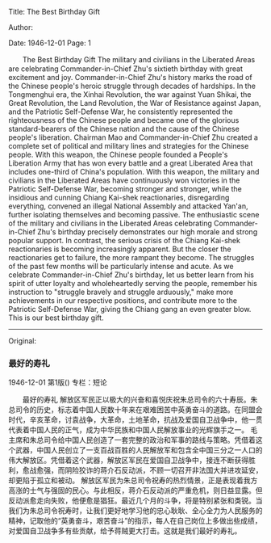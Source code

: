 Title: The Best Birthday Gift

Author:

Date: 1946-12-01
Page: 1

　　The Best Birthday Gift
    The military and civilians in the Liberated Areas are celebrating Commander-in-Chief Zhu's sixtieth birthday with great excitement and joy. Commander-in-Chief Zhu's history marks the road of the Chinese people's heroic struggle through decades of hardships. In the Tongmenghui era, the Xinhai Revolution, the war against Yuan Shikai, the Great Revolution, the Land Revolution, the War of Resistance against Japan, and the Patriotic Self-Defense War, he consistently represented the righteousness of the Chinese people and became one of the glorious standard-bearers of the Chinese nation and the cause of the Chinese people's liberation.
    Chairman Mao and Commander-in-Chief Zhu created a complete set of political and military lines and strategies for the Chinese people. With this weapon, the Chinese people founded a People's Liberation Army that has won every battle and a great Liberated Area that includes one-third of China's population. With this weapon, the military and civilians in the Liberated Areas have continuously won victories in the Patriotic Self-Defense War, becoming stronger and stronger, while the insidious and cunning Chiang Kai-shek reactionaries, disregarding everything, convened an illegal National Assembly and attacked Yan'an, further isolating themselves and becoming passive.
    The enthusiastic scene of the military and civilians in the Liberated Areas celebrating Commander-in-Chief Zhu's birthday precisely demonstrates our high morale and strong popular support. In contrast, the serious crisis of the Chiang Kai-shek reactionaries is becoming increasingly apparent. But the closer the reactionaries get to failure, the more rampant they become. The struggles of the past few months will be particularly intense and acute. As we celebrate Commander-in-Chief Zhu's birthday, let us better learn from his spirit of utter loyalty and wholeheartedly serving the people, remember his instruction to "struggle bravely and struggle arduously," make more achievements in our respective positions, and contribute more to the Patriotic Self-Defense War, giving the Chiang gang an even greater blow. This is our best birthday gift.



<hr /> 

Original: 


### 最好的寿礼

1946-12-01
第1版()
专栏：短论

　　最好的寿礼
    解放区军民正以极大的兴奋和喜悦庆祝朱总司令的六十寿辰。朱总司令的历史，标志着中国人民数十年来在艰难困苦中英勇奋斗的道路。在同盟会时代，辛亥革命，讨袁战争，大革命，土地革命，抗战及爱国自卫战争中，他一贯代表着中国人民的正气，成为中华民族和中国人民解放事业的光辉旗手之一。
    毛主席和朱总司令给中国人民创造了一套完整的政治和军事的路线与策略。凭借着这个武器，中国人民创立了一支百战百胜的人民解放军和包含全中国三分之一人口的伟大解放区。凭借着这个武器，解放区军民在爱国自卫战争中，接连不断获得胜利，愈战愈强，而阴险狡诈的蒋介石反动派，不顾一切召开非法国大并进攻延安，却更陷于孤立和被动。
    解放区军民为朱总司令祝寿的热烈情景，正是表现着我方高涨的士气与强固的民心。与此相反，蒋介石反动派的严重危机，则日益显露。但反动派愈走向失败，他便愈是猖狂。最近几个月的斗争，将是特别紧张和类锐。当我们为朱总司令祝寿时，让我们更好地学习他的忠心耿耿、全心全力为人民服务的精神，记取他的“英勇奋斗，艰苦奋斗”的指示，每人在自己岗位上多做出些成绩，对爱国自卫战争多有些贡献，给予蒋贼更大打击。这就是我们最好的寿礼。
